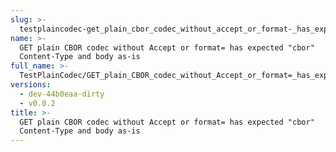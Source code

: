 ```yaml
---
slug: >-
  testplaincodec-get_plain_cbor_codec_without_accept_or_format-_has_expected_"cbor"_content-type_and_body_as-is
name: >-
  GET plain CBOR codec without Accept or format= has expected "cbor"
  Content-Type and body as-is
full_name: >-
  TestPlainCodec/GET_plain_CBOR_codec_without_Accept_or_format=_has_expected_"cbor"_Content-Type_and_body_as-is
versions:
  - dev-44b0eaa-dirty
  - v0.0.2
title: >-
  GET plain CBOR codec without Accept or format= has expected "cbor"
  Content-Type and body as-is
---
```


